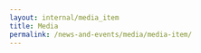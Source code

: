 ```yaml
---
layout: internal/media_item
title: Media
permalink: /news-and-events/media/media-item/
---
```


<!--- This child document initializes the page in Jekyll. -->